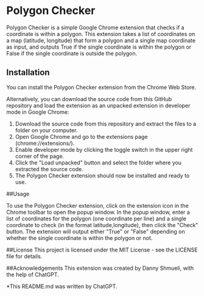 # Polygon Checker
Polygon Checker is a simple Google Chrome extension that checks if a coordinate is within a polygon. This extension takes a list of coordinates on a map (latitude, longitude) that form a polygon and a single map coordinate as input, and outputs True if the single coordinate is within the polygon or False if the single coordinate is outside the polygon.

## Installation

You can install the Polygon Checker extension from the Chrome Web Store.

Alternatively, you can download the source code from this GitHub repository and load the extension as an unpacked extension in developer mode in Google Chrome:

1. Download the source code from this repository and extract the files to a folder on your computer.
2. Open Google Chrome and go to the extensions page (chrome://extensions/).
3. Enable developer mode by clicking the toggle switch in the upper right corner of the page.
4. Click the "Load unpacked" button and select the folder where you extracted the source code.
5. The Polygon Checker extension should now be installed and ready to use.

##Usage

To use the Polygon Checker extension, click on the extension icon in the Chrome toolbar to open the popup window. In the popup window, enter a list of coordinates for the polygon (one coordinate per line) and a single coordinate to check (in the format latitude,longitude), then click the "Check" button. The extension will output either "True" or "False" depending on whether the single coordinate is within the polygon or not.

##License
This project is licensed under the MIT License - see the LICENSE file for details.

##Acknowledgements
This extension was created by Danny Shmueli, with the help of ChatGPT.

*This README.md was written by ChatGPT.
